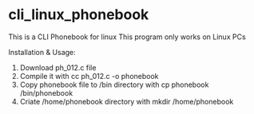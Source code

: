# cli_linux_phonebook
This is a CLI Phonebook for linux
This program only works on Linux PCs

Installation & Usage:
1. Download ph_012.c file
2. Compile it with cc ph_012.c -o phonebook
3. Copy phonebook file to /bin directory with cp phonebook /bin/phonebook
4. Criate /home/phonebook directory with mkdir /home/phonebook
